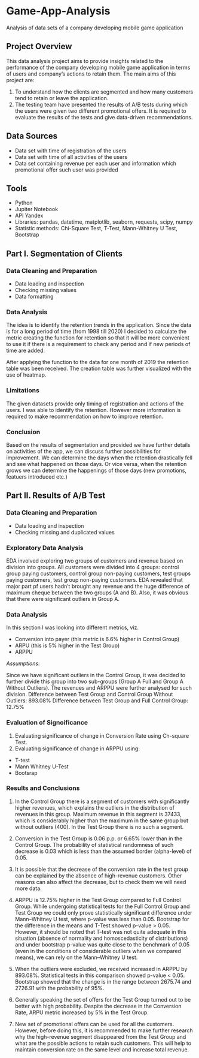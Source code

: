# Game-App-Analysis
Analysis of data sets of a company developing mobile game application


## Project Overview
This data analysis project aims to provide insights related to the performance of the company developing mobile game application in terms of users and company’s actions to retain them. 
The main aims of this project are:
1.	To understand how the clients are segmented and how many customers tend to retain or leave the application.
2.	The testing team have presented the results of A/B tests during which the users were given two different promotional offers. It is required to evaluate the results of the tests and give data-driven recommendations.

## Data Sources
- Data set with time of registration of the users
- Data set with time of all activities of the users
- Data set containing revenue per each user and information which promotional offer such user was provided

## Tools
- Python
- Jupiter Notebook
- API Yandex
- Libraries: pandas, datetime, matplotlib, seaborn, requests, scipy, numpy
- Statistic methods: Chi-Square Test, T-Test, Mann-Whitney U Test, Bootstrap

## Part I. Segmentation of Clients

### Data Cleaning and Preparation
-	Data loading and inspection
-	Checking missing values
-	Data formatting

### Data Analysis
The idea is to identify the retention trends in the application. Since the data is for a long period of time (from 1998 till 2020) I decided to calculate the metric creating the function for retention so that it will be more convenient to use it if there is a requirement to check any period and if new periods of time are added. 

After applying the function to the data for one month of 2019 the retention table was been received. The creation table was further visualized with the use of heatmap.

### Limitations
The given datasets provide only timing of registration and actions of the users. I was able to identify the retention. However more information is required to make recommendation on how to improve retention.

### Conclusion
Based on the results of segmentation and provided we have further details on activities of the app, we can discuss further possibilities for improvement. We can determine the days when the retention drastically fell and see what happened on those days. Or vice versa, when the retention grows we can determine the happenings of those days (new promotions, featuers introduced etc.)

## Part II. Results of A/B Test

### Data Cleaning and Preparation
-	Data loading and inspection
-	Checking missing and duplicated values

### Exploratory Data Analysis
EDA involved exploring two groups of customers and revenue based on division into groups. All customers were divided into 4 groups: control group paying customers, control group non-paying customers, test groups paying customers, test group non-paying customers. EDA revealed that major part pf users hadn’t brought any revenue and the huge difference of maximum cheque between the two groups (A and B).
Also, it was obvious that there were significant outliers in Group A.

### Data Analysis
In this section I was looking into different metrics, viz.
 
-	Conversion into payer (this metric is 6.6% higher in Control Group)
-	ARPU (this is 5% higher in the Test Group)
-	ARPPU

*Assumptions*:

Since we have significant outliers in the Control Group, it was decided to further divide this group into two sub-groups (Group A Full and Group A Without Outliers). The revenues and ARPPU were further analysed for such division. 
Difference between Test Group and  Control Group Without Outliers: 893.08%
Difference between Test Group and Full Control Group: 12.75%

### Evaluation of Signoificance
1.	Evaluating significance of change in Conversion Rate using Ch-square Test.
2.	Evaluating significance of change in ARPPU using:
-	T-test
-	Mann Whitney U-Test
-	Bootsrap

### Results and Conclusions
1.	In the Control Group there is a segment of customers with significantly higher revenues, which explains the outliers in the distribution of revenues in this group. Maximum revenue in this segment is 37433, which is considerably higher than the maximum in the same group but without outliers (400). In the Test Group there is no such a segment. 

2. Conversion in the Test Group is 0.06 p.p. or 6.65% lower than in the Control Group.  The probability of statistical randomness of such decrease is 0.03 which is less than the assumed border (alpha-level) of 0.05. 


3. It is possible that the decrease of the conversion rate in the test group can be explained by the absence of high-revenue customers. Other reasons can also affect the decrease, but to check them we will need more data. 


4. ARPPU is 12.75% higher in the Test Group compared to Full Control Group. While undergoing statistical tests for the Full Control Group and Test Group we could only prove statistically significant difference under Mann–Whitney U test, where p-value was less than 0.05. Bootstrap for the difference in the means and T-Test showed p-value > 0.05. However, it should be noted that T-test was not quite adequate in this situation (absence of normality and homoscedasticity of distributions) and under bootstrap p-value was quite close to the benchmark of 0.05 (even in the conditions of considerable outliers when we compared means), we can rely on the Mann–Whitney U test.


5. When the outliers were excluded, we received increased in ARPPU by 893.08%. Statistical tests in this comparison showed p-value < 0.05. Bootstrap showed that the change is in the range between 2675.74 and 2726.91 with the probability of 95%.


6. Generally speaking the set of offers for the Test Group turned out to be better with high probability. Despite the decrease in the Conversion Rate, ARPU metric increased by 5% in the Test Group.   


7. New set of promotional offers can be used for all the customers. However, before doing this, it is recommended to make further research why the high-revenue segment disappeared from the Test Group and what are the possible actions to retain such customers. This will help to maintain conversion rate on the same level and increase total revenue.  

